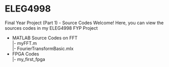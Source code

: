 # ELEG4998
Final Year Project (Part 1) - Source Codes
Welcome! Here, you can view the sources codes in my ELEG4998 FYP Project
- MATLAB Source Codes on FFT \
|- myFFT.m \
|- FourierTransformBasic.mlx
- FPGA Codes \
|- my_first_fpga
